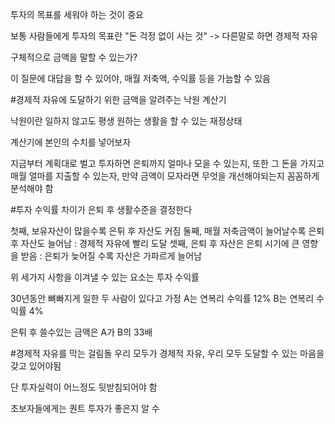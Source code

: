 투자의 목표를 세워야 하는 것이 중요

보통 사람들에게 투자의 목표란 "돈 걱정 없이 사는 것" -> 다른말로 하면 경제적 자유

구체적으로 금액을 말할 수 있는가? 

이 질문에 대답을 할 수 있어야, 매월 저축액, 수익률 등을 가늠할 수 있음

#경제적 자유에 도달하기 위한 금액을 알려주는 낙원 계산기

낙원이란 일하지 않고도 평생 원하는 생활을 할 수 있는 재정상태

계산기에 본인의 수치를 넣어보자

지금부터 계획대로 벌고 투자하면 은퇴까지 얼마나 모을 수 있는지,
또한 그 돈을 가지고 매월 얼마를 지출할 수 있는자, 
만약 금액이 모자라면 무엇을 개선해야되는지
꼼꼼하게 분석해야 함

#투자 수익률 차이가 은퇴 후 생활수준을 결정한다

첫째, 보유자산이 많을수록 은튀 후 자산도 커짐 
둘째, 매월 저축금액이 늘어날수록 은퇴 후 자산도 늘어남 : 경제적 자유에 빨리 도달
셋째, 은퇴 후 자산은 은퇴 시기에 큰 영향을 받음 : 은퇴가 늦어질 수록 자산은 가파르게 늘어남

위 세가지 사항을 이겨낼 수 있는 요소는 투자 수익률

30년동안 뼈빠지게 일한 두 사람이 있다고 가정
A는 연복리 수익률 12%
B는 연복리 수익률 4%

은튀 후 쓸수있는 금액은 A가 B의 33배

#경제적 자유를 막는 걸림돌
우리 모두가 경제적 자유, 우리 모두 도달할 수 있는 마음을 갖고 있어야됨

단 투자실력이 어느정도 뒷받침되어야 함

초보자들에게는 퀀트 투자가 좋은지 알 수 

